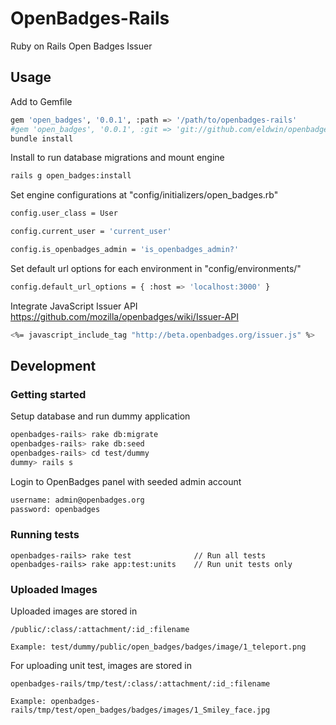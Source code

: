 # OpenBadges-Rails

Ruby on Rails Open Badges Issuer

## Usage
Add to Gemfile
```sh
gem 'open_badges', '0.0.1', :path => '/path/to/openbadges-rails'
#gem 'open_badges', '0.0.1', :git => 'git://github.com/eldwin/openbadges-rails'
bundle install
```

Install to run database migrations and mount engine
```sh
rails g open_badges:install
```

Set engine configurations at "config/initializers/open_badges.rb"
```sh
config.user_class = User

config.current_user = 'current_user'

config.is_openbadges_admin = 'is_openbadges_admin?'
```

Set default url options for each environment in "config/environments/"
```sh
config.default_url_options = { :host => 'localhost:3000' }
```

Integrate JavaScript Issuer API
https://github.com/mozilla/openbadges/wiki/Issuer-API
```sh
<%= javascript_include_tag "http://beta.openbadges.org/issuer.js" %>
```

## Development

### Getting started

Setup database and run dummy application
```sh
openbadges-rails> rake db:migrate
openbadges-rails> rake db:seed
openbadges-rails> cd test/dummy
dummy> rails s
```

Login to OpenBadges panel with seeded admin account
```sh
username: admin@openbadges.org
password: openbadges
```

### Running tests
    openbadges-rails> rake test              // Run all tests
    openbadges-rails> rake app:test:units    // Run unit tests only

### Uploaded Images

Uploaded images are stored in

    /public/:class/:attachment/:id_:filename

    Example: test/dummy/public/open_badges/badges/image/1_teleport.png

For uploading unit test, images are stored in

    openbadges-rails/tmp/test/:class/:attachment/:id_:filename

    Example: openbadges-rails/tmp/test/open_badges/badges/images/1_Smiley_face.jpg
